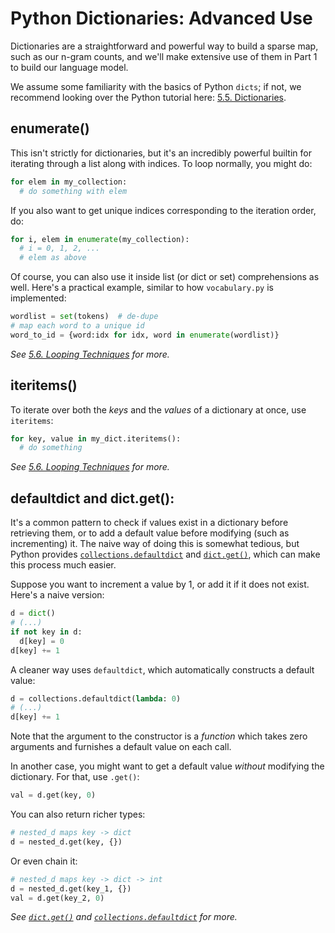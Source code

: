 # Python Dictionaries: Advanced Use

Dictionaries are a straightforward and powerful way to build a sparse map, such as our n-gram counts, and we'll make extensive use of them in Part 1 to build our language model.

We assume some familiarity with the basics of Python `dicts`; if not, we recommend looking over the Python tutorial here: [5.5. Dictionaries](https://docs.python.org/2/tutorial/datastructures.html#dictionaries).

## enumerate()

This isn't strictly for dictionaries, but it's an incredibly powerful builtin for iterating through a list along with indices. To loop normally, you might do:
```python
for elem in my_collection:
  # do something with elem
```
If you also want to get unique indices corresponding to the iteration order, do:
```python
for i, elem in enumerate(my_collection):
  # i = 0, 1, 2, ...
  # elem as above
```

Of course, you can also use it inside list (or dict or set) comprehensions as well. Here's a practical example, similar to how `vocabulary.py` is implemented:
```python
wordlist = set(tokens)  # de-dupe
# map each word to a unique id
word_to_id = {word:idx for idx, word in enumerate(wordlist)}
```

*See [5.6. Looping Techniques](https://docs.python.org/2/tutorial/datastructures.html#looping-techniques) for more.*

## iteritems()

To iterate over both the *keys* and the *values* of a dictionary at once, use `iteritems`:
```python
for key, value in my_dict.iteritems():
  # do something
```

*See [5.6. Looping Techniques](https://docs.python.org/2/tutorial/datastructures.html#looping-techniques) for more.*

## defaultdict and dict.get():

It's a common pattern to check if values exist in a dictionary before retrieving them, or to add a default value before modifying (such as incrementing) it. The naive way of doing this is somewhat tedious, but Python provides [`collections.defaultdict`](https://docs.python.org/2/library/collections.html#collections.defaultdict) and [`dict.get()`](https://docs.python.org/2/library/stdtypes.html#dict.get), which can make this process much easier.

Suppose you want to increment a value by 1, or add it if it does not exist. Here's a naive version:
```python
d = dict()
# (...)
if not key in d:
  d[key] = 0
d[key] += 1
```
A cleaner way uses `defaultdict`, which automatically constructs a default value:
```python
d = collections.defaultdict(lambda: 0)
# (...)
d[key] += 1
```
Note that the argument to the constructor is a *function* which takes zero arguments and furnishes a default value on each call.

In another case, you might want to get a default value *without* modifying the dictionary. For that, use `.get()`:
```python
val = d.get(key, 0)
```
You can also return richer types:
```python
# nested_d maps key -> dict
d = nested_d.get(key, {})
```
Or even chain it:
```python
# nested_d maps key -> dict -> int
d = nested_d.get(key_1, {})
val = d.get(key_2, 0)
```

*See [`dict.get()`](https://docs.python.org/2/library/stdtypes.html#dict.get) and [`collections.defaultdict`](https://docs.python.org/2/library/collections.html#collections.defaultdict) for more.*

